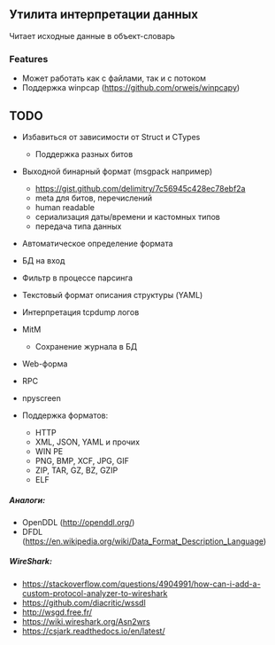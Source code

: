 ﻿## Утилита интерпретации данных

Читает исходные данные в объект-словарь

### Features
* Может работать как с файлами, так и с потоком
* Поддержка winpcap (https://github.com/orweis/winpcapy)

## TODO
* Избавиться от зависимости от Struct и CTypes
    - Поддержка разных битов
* Выходной бинарный формат (msgpack например)
    - https://gist.github.com/delimitry/7c56945c428ec78ebf2a
    - meta для битов, перечислений
    - human readable
    - сериализация даты/времени и кастомных типов
    - передача типа данных

* Автоматическое определение формата
* БД на вход
* Фильтр в процессе парсинга
* Текстовый формат описания структуры (YAML)
* Интерпретация tcpdump логов
* MitM
    * Сохранение журнала в БД
* Web-форма
* RPC
* npyscreen
* Поддержка форматов:
    * HTTP
    * XML, JSON, YAML и прочих
    * WIN PE
    * PNG, BMP, XCF, JPG, GIF
    * ZIP, TAR, GZ, BZ, GZIP
    * ELF


##### Аналоги:
-	OpenDDL (http://openddl.org/)
-	DFDL (https://en.wikipedia.org/wiki/Data_Format_Description_Language)

##### WireShark:
-	https://stackoverflow.com/questions/4904991/how-can-i-add-a-custom-protocol-analyzer-to-wireshark
-	https://github.com/diacritic/wssdl
-	http://wsgd.free.fr/
-	https://wiki.wireshark.org/Asn2wrs
-	https://csjark.readthedocs.io/en/latest/
	